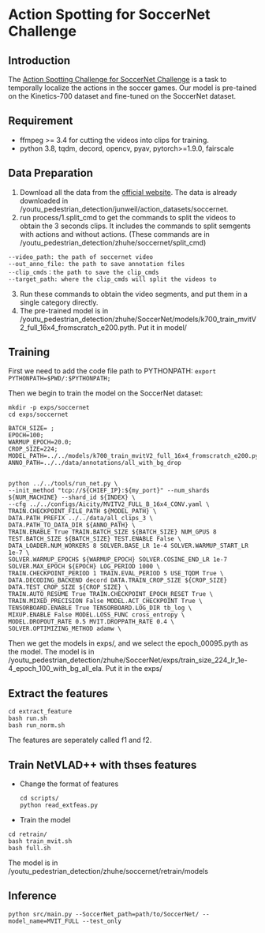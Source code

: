 # Action Spotting for SoccerNet Challenge

## Introduction
The [Action Spotting Challenge for SoccerNet Challenge](https://www.soccer-net.org/tasks/action-spotting) is a task to temporally localize the actions in the soccer games. Our model is pre-tained on the Kinetics-700 dataset and fine-tuned on the SoccerNet dataset.

## Requirement
* ffmpeg >= 3.4 for cutting the videos into clips for training.
* python 3.8, tqdm, decord, opencv, pyav, pytorch>=1.9.0, fairscale

## Data Preparation
1. Download all the data from the [official website](https://www.soccer-net.org/download). The data is already downloaded in /youtu_pedestrian_detection/junweil/action_datasets/soccernet.
2. run process/1.split_cmd to get the commands to split the videos to obtain the 3 seconds clips. It includes the commands to split semgents with actions and without actions.
(These commands are in /youtu_pedestrian_detection/zhuhe/soccernet/split_cmd)

```
--video_path: the path of soccernet video
--out_anno_file: the path to save annotation files
--clip_cmds：the path to save the clip_cmds
--target_path: where the clip_cmds will split the videos to 
```

3. Run these commands to obtain the video segments, and put them in a single category directly.
4. The pre-trained model is in /youtu_pedestrian_detection/zhuhe/SoccerNet/models/k700_train_mvitV2_full_16x4_fromscratch_e200.pyth. Put it in model/

## Training
First we need to add the code file path to PYTHONPATH:
`export PYTHONPATH=$PWD/:$PYTHONPATH;`



Then we begin to train the model on the SoccerNet dataset:
```
mkdir -p exps/soccernet
cd exps/soccernet

BATCH_SIZE= ;
EPOCH=100;
WARMUP_EPOCH=20.0;
CROP_SIZE=224;
MODEL_PATH=../../models/k700_train_mvitV2_full_16x4_fromscratch_e200.pyth;
ANNO_PATH=../../data/annotations/all_with_bg_drop


python ../../tools/run_net.py \
--init_method "tcp://${CHIEF_IP}:${my_port}" --num_shards ${NUM_MACHINE} --shard_id ${INDEX} \
--cfg ../../configs/Aicity/MVITV2_FULL_B_16x4_CONV.yaml \
TRAIN.CHECKPOINT_FILE_PATH ${MODEL_PATH} \
DATA.PATH_PREFIX ../../data/all_clips_3 \
DATA.PATH_TO_DATA_DIR ${ANNO_PATH} \
TRAIN.ENABLE True TRAIN.BATCH_SIZE ${BATCH_SIZE} NUM_GPUS 8 TEST.BATCH_SIZE ${BATCH_SIZE} TEST.ENABLE False \
DATA_LOADER.NUM_WORKERS 8 SOLVER.BASE_LR 1e-4 SOLVER.WARMUP_START_LR 1e-7 \
SOLVER.WARMUP_EPOCHS ${WARMUP_EPOCH} SOLVER.COSINE_END_LR 1e-7 SOLVER.MAX_EPOCH ${EPOCH} LOG_PERIOD 1000 \
TRAIN.CHECKPOINT_PERIOD 1 TRAIN.EVAL_PERIOD 5 USE_TQDM True \
DATA.DECODING_BACKEND decord DATA.TRAIN_CROP_SIZE ${CROP_SIZE} DATA.TEST_CROP_SIZE ${CROP_SIZE} \
TRAIN.AUTO_RESUME True TRAIN.CHECKPOINT_EPOCH_RESET True \
TRAIN.MIXED_PRECISION False MODEL.ACT_CHECKPOINT True \
TENSORBOARD.ENABLE True TENSORBOARD.LOG_DIR tb_log \
MIXUP.ENABLE False MODEL.LOSS_FUNC cross_entropy \
MODEL.DROPOUT_RATE 0.5 MVIT.DROPPATH_RATE 0.4 \
SOLVER.OPTIMIZING_METHOD adamw \
```
Then we get the models in exps/, and we select the epoch_00095.pyth as the model.
The model is in /youtu_pedestrian_detection/zhuhe/SoccerNet/exps/train_size_224_lr_1e-4_epoch_100_with_bg_all_ela. Put it in the exps/
## Extract the features
```
cd extract_feature
bash run.sh
bash run_norm.sh
```
The features are seperately called f1 and f2.

## Train NetVLAD++ with thses features
* Change the format of features
  ```
  cd scripts/
  python read_extfeas.py
  ```
* Train the model
```
cd retrain/
bash train_mvit.sh
bash full.sh
```

The model is in /youtu_pedestrian_detection/zhuhe/soccernet/retrain/models

## Inference
```
python src/main.py --SoccerNet_path=path/to/SoccerNet/ --model_name=MVIT_FULL --test_only
```
